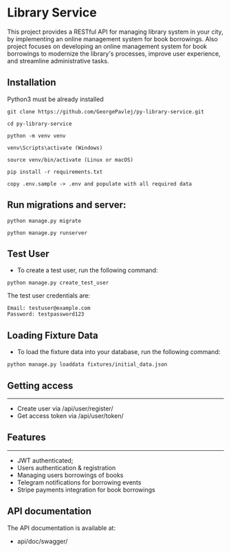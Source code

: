 # Library Service
This project provides a RESTful API for managing library system in your city, by implementing an online management system for book borrowings. Also project focuses on developing an online management system for book borrowings to modernize the library's processes, improve user experience, and streamline administrative tasks.



## Installation
Python3 must be already installed
```shell
git clone https://github.com/GeorgePavlej/py-library-service.git
```
```shell
cd py-library-service
```
```shell
python -m venv venv
```
```shell
venv\Scripts\activate (Windows)
```
```shell
source venv/bin/activate (Linux or macOS)
```
```shell
pip install -r requirements.txt
```
```shell
copy .env.sample -> .env and populate with all required data
```

## Run migrations and server:

```shell
python manage.py migrate
```

```shell
python manage.py runserver
```

## Test User
- To create a test user, run the following command:

```shell
python manage.py create_test_user
```

The test user credentials are:

    Email: testuser@example.com
    Password: testpassword123

## Loading Fixture Data
- To load the fixture data into your database, run the following command:

```shell
python manage.py loaddata fixtures/initial_data.json

```

## Getting access
<hr>

- Create user via /api/user/register/
- Get access token via /api/user/token/

## Features
<hr>

- JWT authenticated;
- Users authentication & registration
- Managing users borrowings of books
- Telegram notifications for borrowing events
- Stripe payments integration for book borrowings

## API documentation

The API documentation is available at:
- api/doc/swagger/

